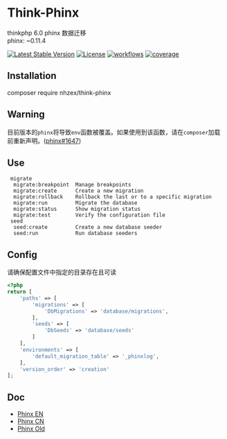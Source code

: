 # Think-Phinx
thinkphp 6.0 phinx 数据迁移  
phinx: ~0.11.4  

[![Latest Stable Version](https://poser.pugx.org/nhzex/think-phinx/v/stable)](https://packagist.org/packages/nhzex/think-phinx)
[![License](https://poser.pugx.org/nhzex/think-phinx/license)](https://packagist.org/packages/nhzex/think-phinx)
[![workflows](https://github.com/nhzex/think-phinx/workflows/ci/badge.svg)](https://github.com/NHZEX/think-phinx/actions)
[![coverage](https://codecov.io/gh/nhzex/think-phinx/graph/badge.svg)](https://codecov.io/gh/nhzex/think-phinx)

## Installation
composer require nhzex/think-phinx

## Warning

目前版本的`phinx`将导致`env`函数被覆盖。如果使用到该函数，请在`composer`加载前重新声明。([phinx#1647](https://github.com/cakephp/phinx/issues/1647))

## Use
```
 migrate
  migrate:breakpoint  Manage breakpoints
  migrate:create      Create a new migration
  migrate:rollback    Rollback the last or to a specific migration
  migrate:run         Migrate the database
  migrate:status      Show migration status
  migrate:test        Verify the configuration file
 seed
  seed:create         Create a new database seeder
  seed:run            Run database seeders
``` 

## Config
请确保配置文件中指定的目录存在且可读
```php
<?php
return [
    'paths' => [
        'migrations' => [
            'DbMigrations' => 'database/migrations',
        ],
        'seeds' => [
            'DbSeeds' => 'database/seeds'
        ]
    ],
    'environments' => [
        'default_migration_table' => '_phinxlog',
    ],
    'version_order' => 'creation'
];

```

## Doc
- [Phinx EN](https://book.cakephp.org/phinx)
- [Phinx CN](https://tsy12321.gitbooks.io/phinx-doc/content)
- [Phinx Old](http://docs.phinx.org/en/latest)
